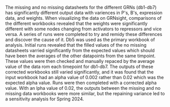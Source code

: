 The missing and no missing datasheets for the different GRNs (db1-db7) has significantly different output data with variences in P's, B's, expression data, and weights. When visualizing the data on GRNsight, comparisons of the different workbooks revealed that the weights were significantly different with some nodes changing from activators to repressors and vice versa. A series of runs were completed to try and remidy these differences and discover the cause of it. 
Db5 was used as the primary workbook of analysis. 
Initial runs revealed that the filled values of the no missing datasheets varried significantly from the expected values which should have been the averages of the other datapoints from the same timpoint. These values were then checked and manually repaced by the average value of the data rom each timepoint for db1-db7. 
The outputs of these corrected workbooks still varied significantly, and it was found that the input workbook had an alpha value of 0.002 rather than 0.02 which was the expected alpha value. 
Runs were then completed with a corrected alpha value. 
With an lpha value of 0.02, the outputs between the missing and no missing data workbooks were more similar, but the repaining variance led to a sensitivity analysis for Spring 2024. 
